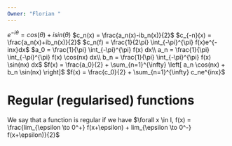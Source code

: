 ```yaml
---
Owner: "Florian "
---
```

$e^{-i\theta} = cos(\theta) + isin(\theta)$
$c_n(x) = \frac{a_n(x)-ib_n(x)}{2}$
$c_{-n}(x) = \frac{a_n(x)+ib_n(x)}{2}$
$c_n(f) = \frac{1}{2\pi} \int_{-\pi}^{\pi} f(x)e^{-inx}dx$
$a_0 = \frac{1}{\pi} \int_{-\pi}^{\pi} f(x) dx\\  
a_n = \frac{1}{\pi} \int_{-\pi}^{\pi} f(x) \cos(nx) dx\\  
b_n = \frac{1}{\pi} \int_{-\pi}^{\pi} f(x) \sin(nx) dx$
$f(x) = \frac{a_0}{2} + \sum_{n=1}^{\infty} \left[ a_n \cos(nx) + b_n \sin(nx) \right]$
$f(x) = \frac{c_0}{2} + \sum_{n=1}^{\infty} c_ne^{inx}$
# Regular (regularised) functions
We say that a function is regular if we have
$\forall x \in I, f(x) = \frac{lim_{\epsilon \to 0^+} f(x+\epsilon) + lim_{\epsilon \to 0^-} f(x+\epsilon)}{2}$